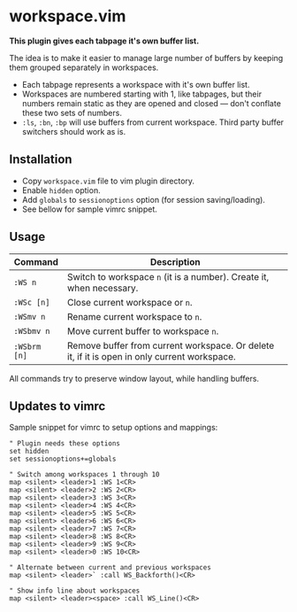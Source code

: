 # workspace.vim

**This plugin gives each tabpage it's own buffer list.**

The idea is to make it easier
to manage large number of buffers by keeping
them grouped separately in workspaces.

* Each tabpage represents a workspace with it's own buffer list.
* Workspaces are numbered starting with 1, like tabpages,
  but their numbers remain static as they are opened and closed
  — don't conflate these two sets of numbers.
* `:ls`, `:bn`, `:bp` will use buffers from current workspace.
  Third party buffer switchers should work as is.

## Installation

* Copy `workspace.vim` file to vim plugin directory.
* Enable `hidden` option.
* Add `globals` to `sessionoptions` option (for session saving/loading).
* See bellow for sample vimrc snippet.

## Usage

| Command       | Description                               |
|---------------|-------------------------------------------|
| `:WS n`       | Switch to workspace `n` (it is a number). Create it, when necessary. |
| `:WSc [n]`    | Close current workspace or `n`.           |
| `:WSmv n`     | Rename current workspace to `n`. |
| `:WSbmv n`    | Move current buffer to workspace `n`.     |
| `:WSbrm [n]`  | Remove buffer from current workspace. Or delete it, if it is open in only current workspace. |

All commands try to preserve window layout, while handling buffers.

## Updates to vimrc

Sample snippet for vimrc to setup options and mappings:

```vim
" Plugin needs these options
set hidden
set sessionoptions+=globals

" Switch among workspaces 1 through 10
map <silent> <leader>1 :WS 1<CR>
map <silent> <leader>2 :WS 2<CR>
map <silent> <leader>3 :WS 3<CR>
map <silent> <leader>4 :WS 4<CR>
map <silent> <leader>5 :WS 5<CR>
map <silent> <leader>6 :WS 6<CR>
map <silent> <leader>7 :WS 7<CR>
map <silent> <leader>8 :WS 8<CR>
map <silent> <leader>9 :WS 9<CR>
map <silent> <leader>0 :WS 10<CR>

" Alternate between current and previous workspaces
map <silent> <leader>` :call WS_Backforth()<CR>

" Show info line about workspaces
map <silent> <leader><space> :call WS_Line()<CR>
```

